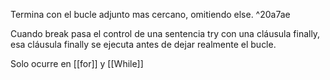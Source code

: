 Termina con el bucle adjunto mas cercano, omitiendo else. ^20a7ae

Cuando break pasa el control de una sentencia try con una cláusula finally, esa cláusula finally se ejecuta antes de dejar realmente el bucle.

Solo ocurre en [[for]] y [[While]]
